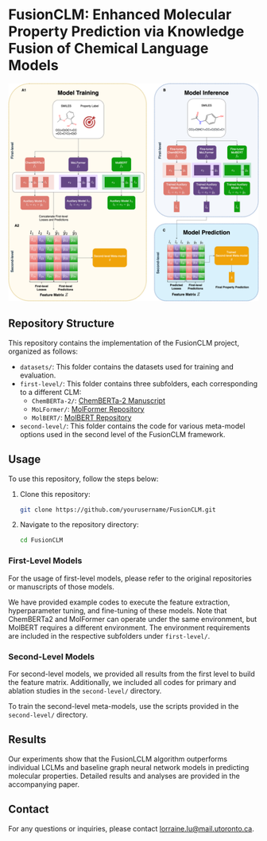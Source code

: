 # FusionCLM: Enhanced Molecular Property Prediction via Knowledge Fusion of Chemical Language Models

![FusionCLM Workflow](FusionCLM_Workflow.png)

## Repository Structure
This repository contains the implementation of the FusionCLM project, organized as follows:

- `datasets/`: This folder contains the datasets used for training and evaluation.
- `first-level/`: This folder contains three subfolders, each corresponding to a different CLM:
  - `ChemBERTa-2/`: [ChemBERTa-2 Manuscript](https://github.com/chemberta/chemberta-2)
  - `MoLFormer/`: [MolFormer Repository](https://github.com/IBM/molformer)
  - `MolBERT/`: [MolBERT Repository](https://github.com/BenevolentAI/MolBERT)
- `second-level/`: This folder contains the code for various meta-model options used in the second level of the FusionCLM framework.

## Usage
To use this repository, follow the steps below:

1. Clone this repository:
    ```sh
    git clone https://github.com/yourusername/FusionCLM.git
    ```
2. Navigate to the repository directory:
    ```sh
    cd FusionCLM
    ```
    
### First-Level Models
For the usage of first-level models, please refer to the original repositories or manuscripts of those models.

We have provided example codes to execute the feature extraction, hyperparameter tuning, and fine-tuning of these models. Note that ChemBERTa2 and MolFormer can operate under the same environment, but MolBERT requires a different environment. The environment requirements are included in the respective subfolders under `first-level/`.

### Second-Level Models
For second-level models, we provided all results from the first level to build the feature matrix. Additionally, we included all codes for primary and ablation studies in the `second-level/` directory.

To train the second-level meta-models, use the scripts provided in the `second-level/` directory.

## Results
Our experiments show that the FusionLCLM algorithm outperforms individual LCLMs and baseline graph neural network models in predicting molecular properties. Detailed results and analyses are provided in the accompanying paper.

## Contact
For any questions or inquiries, please contact [lorraine.lu@mail.utoronto.ca](mailto:lorraine.lu@mail.utoronto.ca).
